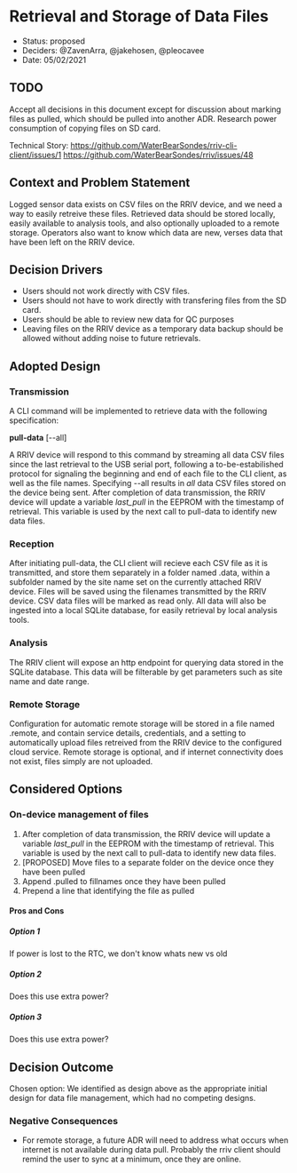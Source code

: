 # Retrieval and Storage of Data Files

* Status: proposed
* Deciders: @ZavenArra, @jakehosen, @pleocavee
* Date: 05/02/2021

## TODO
Accept all decisions in this document except for discussion about marking files as pulled, which should be pulled into another ADR.  Research power consumption of copying files on SD card.

Technical Story: 
https://github.com/WaterBearSondes/rriv-cli-client/issues/1
https://github.com/WaterBearSondes/rriv/issues/48

## Context and Problem Statement

Logged sensor data exists on CSV files on the RRIV device, and we need a way to easily retreive these files.  Retrieved data should be stored locally, easily available to analysis tools, and also optionally uploaded to a remote storage. Operators also want to know which data are new, verses data that have been left on the RRIV device.

## Decision Drivers <!-- optional -->

* Users should not work directly with CSV files.
* Users should not have to work directly with transfering files from the SD card.
* Users should be able to review new data for QC purposes
* Leaving files on the RRIV device as a temporary data backup should be allowed without adding noise to future retrievals.

## Adopted Design

### Transmission
A CLI command will be implemented to retrieve data with the following specification:

**pull-data** [--all]

A RRIV device will respond to this command by streaming all data CSV files since the last retrieval to the USB serial port, following a to-be-estabilished protocol for signaling the beginning and end of each file to the CLI client, as well as the file names.  Specifying --all results in *all* data CSV files stored on the device being sent.  After completion of data transmission, the RRIV device will update a variable *last_pull* in the EEPROM with the timestamp of retrieval.  This variable is used by the next call to pull-data to identify new data files.

### Reception

After initiating pull-data, the CLI client will recieve each CSV file as it is transmitted, and store them separately in a folder named .data, within a subfolder named by the site name set on the currently attached RRIV device.  Files will be saved using the filenames transmitted by the RRIV device.  CSV data files will be marked as read only.  All data will also be ingested into a local SQLite database, for easily retrieval by local analysis tools.

### Analysis

The RRIV client will expose an http endpoint for querying data stored in the SQLite database.  This data will be filterable by get parameters such as site name and date range. 

### Remote Storage

Configuration for automatic remote storage will be stored in a file named .remote, and contain service details, credentials, and a setting to automatically upload files retreived from the RRIV device to the configured cloud service.  Remote storage is optional, and if internet connectivity does not exist, files simply are not uploaded.  


## Considered Options

### On-device management of files

1. After completion of data transmission, the RRIV device will update a variable *last_pull* in the EEPROM with the timestamp of retrieval.  This variable is used by the next call to pull-data to identify new data files.
2. [PROPOSED] Move files to a separate folder on the device once they have been pulled
3. Append .pulled to fillnames once they have been pulled
4. Prepend a line that identifying the file as pulled

#### Pros and Cons

##### Option 1

If power is lost to the RTC, we don't know whats new vs old

##### Option 2

Does this use extra power?

##### Option 3

Does this use extra power?

## Decision Outcome

Chosen option: We identified as design above as the appropriate initial design for data file management, which had no competing designs.


### Negative Consequences

* For remote storage, a future ADR will need to address what occurs when internet is not available during data pull.  Probably the rriv client should remind the user to sync at a minimum, once they are online.
